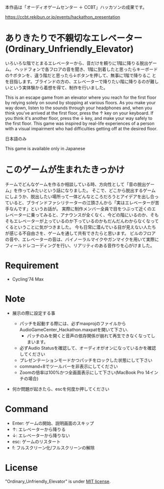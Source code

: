 本作品は「オーディオゲームセンター ＋ CCBT」ハッカソンの成果です。

https://ccbt.rekibun.or.jp/events/hackathon_presentation

# ありきたりで不親切なエレベーター(Ordinary_Unfriendly_Elevator)

いろいろな階でとまるエレベーターから、音だけを頼りに1階に降りる脱出ゲーム。
ヘッドフォンで各フロアの音を聞き、1階に到着したと思ったらキーボードの↑ボタンを、違う階だと思ったら↓ボタンを押して、無事に1階で降りるこ
とを目指します。ブラインドの方の、エレベーターで降りたい階に降りるのが難しいという実体験から着想を得て、制作を行いました。

This is an escape game from an elevator where you reach for the first floor by relying solely on sound by stopping at various floors. As you make your
way down, listen to the sounds through your headphones and, when you think you've arrived at the first floor, press the ↑ key on your keyboard. If you
think it's another floor, press the ↓ key, and make your way safely to the first floor. This game was inspired by real-life experiences of a person with a
visual impairment who had difficulties getting off at the desired floor.

日本語のみ

This game is available only in Japanese

# このゲームが生まれたきっかけ
チームでどんなゲームを作るか相談している時、方向性として「音の脱出ゲーム」を作ってみたいという話になりました。
そこで、どこから脱出するゲームにしようか、脱出したい場所って一体どんなところだろうとアイデアを出し合っていると、ブラインドファシリテーターの江頭さんから「実はエレベーターが苦手なんです」というお話が。
実際に制作メンバー全員で目をつぶって近くのエレベーターに乗ってみると、アナウンスが全くなく、今どの階にいるのか、そもそもエレベーターが上っているのか下っているのかもだんだんわからなくなってくるということに気がつきました。
今も日常に潜んでいる目が見えない人たちが感じる不自由さを、ゲームを通して共有できたらと思います。
ビルのフロアの音や、エレベーターの音は、バイノーラルマイクやガンマイクを用いて実際にフィールドレコーディングを行い、リアリティのある音作りを心がけました。

# Requirement

* Cycling'74 Max

# Note

- 展示の際に設定する事
  - パッチを起動する際には、必ずmaxprojのファイルからAudioGameCenter_Hackathon.maxpatを開いて下さい.
    - パッチのみを開くと音声の依存関係が崩れて再生できなくなってしまいます。
  - 必ずAudio Statusを確認して、オーディオがオンになっているかを確認してください  
  - プレゼンテーションモードかつパッチをロックした状態にして下さい
  - command+8でツールバーを非表示にしてください
  - Zoomの倍率は100%かつ全画面表示にして下さい(MacBook Pro 14インチの場合)

- 何か問題が起きたら、escを何度か押してください

# Command

- Enter: ゲームの開始、説明画面のスキップ
- ↑: エレベーターから降りる
- ↓: エレベーターから降りない
- esc: ゲームのリスタート
- f: フルスクリーン化/フルスクリーンの解除  

# License

"Ordinary_Unfriendly_Elevator" is under [MIT license](https://en.wikipedia.org/wiki/MIT_License).
